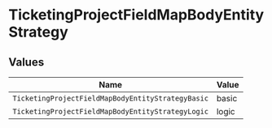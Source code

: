 # TicketingProjectFieldMapBodyEntityStrategy


## Values

| Name                                              | Value                                             |
| ------------------------------------------------- | ------------------------------------------------- |
| `TicketingProjectFieldMapBodyEntityStrategyBasic` | basic                                             |
| `TicketingProjectFieldMapBodyEntityStrategyLogic` | logic                                             |